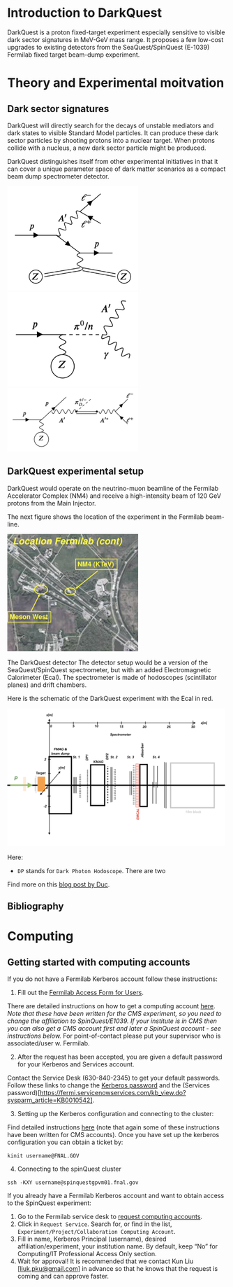 # Introduction to DarkQuest

DarkQuest is a proton fixed-target experiment especially sensitive to visible dark sector signatures in MeV-GeV mass range. 
It proposes a few low-cost upgrades to existing detectors from the SeaQuest/SpinQuest (E-1039) Fermilab fixed target beam-dump experiment.

# Theory and Experimental moitvation 

## Dark sector signatures

DarkQuest will directly search for the decays of unstable mediators and dark states to visible Standard Model particles.
It can produce these dark sector particles by shooting protons into a nuclear target. 
When protons collide with a nucleus, a new dark sector particle might be produced.

DarkQuest distinguishes itself from other experimental initiatives in that it can cover a unique parameter space 
of dark matter scenarios as a compact beam dump spectrometer detector.

<p align="left">
  <img src="/images/brem_production.png" width="300" alt="NM4 Location">
  <img src="/images/eta_production.png" width="300" alt="NM4 Location">
  <img src="/images/sipm_production.png" width="300" alt="NM4 Location">
</p>

## DarkQuest experimental setup

DarkQuest would operate on the neutrino-muon beamline of the Fermilab Accelerator Complex (NM4) and 
receive a high-intensity beam of 120 GeV protons from the Main Injector. 

The next figure shows the location of the experiment in the Fermilab beam-line.

<p align="left">
  <img src="/images/location2.png" width="300" alt="NM4 Location">
</p>

The DarkQuest detector
The detector setup would be a version of the SeaQuest/SpinQuest spectrometer, but with an added Electromagnetic Calorimeter (Ecal).
The spectrometer is made of hodoscopes (scintillator planes) and drift chambers.

Here is the schematic of the DarkQuest experiment with the Ecal in red.

<p align="left">
  <img src="/images/detector.png" width="500" alt="Detector Setup">
</p>

Here:
* `DP` stands for `Dark Photon Hodoscope`. There are two 

Find more on this [blog post by Duc](https://medium.com/darkquest/the-darkquest-experiment-1b8e46de1e40).

## Bibliography


# Computing 

## Getting started with computing accounts

If you do not have a Fermilab Kerberos account follow these instructions:

1. Fill out the [Fermilab Access Form for Users](https://get-connected.fnal.gov/users/access/). 

There are detailed instructions on how to get a computing 
account [here](hhttps://uscms.org/uscms_at_work/physics/computing/getstarted/getaccount_fermilab.shtml#ComputingAccountDetails). 
*Note that these have been written for the CMS experiment, so you need to change the affiliation to SpinQuest/E1039.
If your institute is in CMS then you can also get a CMS account first and later a SpinQuest account - see instructions below.*
For point-of-contact please put your supervisor who is associated/user w. Fermilab.

2. After the request has been accepted, you are given a default password for your Kerberos and Services account.

Contact the Service Desk (630-840-2345) to get your default passwords. Follow these links 
to change the [Kerberos password](https://fermi.servicenowservices.com/kb_view.do?sysparm_article=KB0010628) 
and the (Services password)[https://fermi.servicenowservices.com/kb_view.do?sysparm_article=KB0010542].

3. Setting up the Kerberos configuration and connecting to the cluster:

Find detailed instructions [here](https://uscms.org/uscms_at_work/physics/computing/getstarted/uaf.shtml#prerequisiteKerberosConfig) 
(note that again some of these instructions have been written for CMS accounts).
Once you have set up the kerberos configuration you can obtain a ticket by:
```
kinit username@FNAL.GOV
```    
4. Connecting to the spinQuest cluster
```
ssh -KXY username@spinquestgpvm01.fnal.gov
```    

If you already have a Fermilab Kerberos account and want to obtain access to the SpinQuest experiment:

1. Go to the Fermilab service desk to [request computing accounts](https://fermi.servicenowservices.com/wp).
2. Click in `Request Service`. Search for, or find in the list, `Experiment/Project/Collaboration Computing Account`. 
3. Fill in name, Kerberos Principal (username), desired affiliation/experiment, your institution name. By default, keep “No” for Computing/IT Professional Access Only section.
4. Wait for approval! It is recommended that we contact Kun Liu [liuk.pku@gmail.com] in advance so that he knows that the request is coming and can approve faster.
